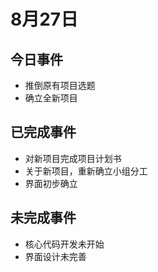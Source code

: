 # 8月27日
## 今日事件
- 推倒原有项目选题
- 确立全新项目
## 已完成事件
- 对新项目完成项目计划书
- 关于新项目，重新确立小组分工
- 界面初步确立
## 未完成事件
- 核心代码开发未开始
- 界面设计未完善